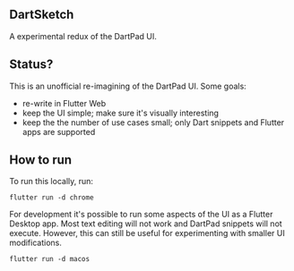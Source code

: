 ## DartSketch

A experimental redux of the DartPad UI.

## Status?

This is an unofficial re-imagining of the DartPad UI. Some goals:

- re-write in Flutter Web
- keep the UI simple; make sure it's visually interesting
- keep the the number of use cases small; only Dart snippets and Flutter apps
  are supported

## How to run

To run this locally, run:

```
flutter run -d chrome
```

For development it's possible to run some aspects of the UI as a Flutter Desktop
app. Most text editing will not work and DartPad snippets will not execute.
However, this can still be useful for experimenting with smaller UI
modifications.

```
flutter run -d macos
```
